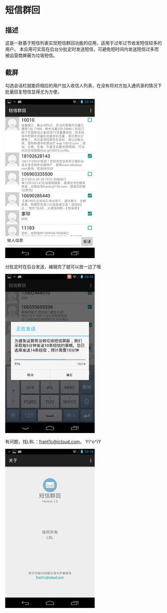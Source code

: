 短信群回
==========
## 描述
这是一款基于短信列表实现短信群回功能的应用，适用于过年过节收发短信较多的用户。
本应用可实现在后台分批定时发送短信，可避免短时间内发送短信过多而被运营商屏蔽为垃圾短信。

## 截屏
勾选会话栏就能将相应的用户加入收信人列表，在没有将对方加入通讯录的情况下批量回复短信显得尤为方便。

![alt text](https://raw.githubusercontent.com/BoliLi/GroupReply/master/screenshots/Screenshot1.png "勾啊勾")

分批定时在后台发送，编辑完了就可以放一边了哦

![alt text](https://raw.githubusercontent.com/BoliLi/GroupReply/master/screenshots/Screenshot2.png "正在后台发送哦")

有问题，找LBL：frant1c@icloud.com。 Y(^o^)Y

![alt text](https://raw.githubusercontent.com/BoliLi/GroupReply/master/screenshots/Screenshot3.png "mail me~")
